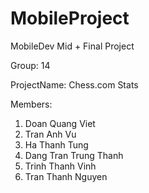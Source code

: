# MobileProject
MobileDev Mid + Final Project

Group: 14

ProjectName: Chess.com Stats

Members:  
1. Doan Quang Viet
2. Tran Anh Vu
3. Ha Thanh Tung
4. Dang Tran Trung Thanh
5. Trinh Thanh Vinh
6. Tran Thanh Nguyen
